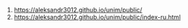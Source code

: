 1. <https://aleksandr3012.github.io/unim/public/>
1. <https://aleksandr3012.github.io/unim/public/index-ru.html>